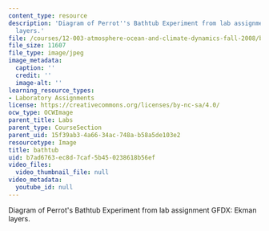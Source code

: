 ```yaml
---
content_type: resource
description: 'Diagram of Perrot''s Bathtub Experiment from lab assignment GFDX: Ekman
  layers.'
file: /courses/12-003-atmosphere-ocean-and-climate-dynamics-fall-2008/b7ad6763ec8d7caf5b450238618b56ef_bathtub.jpg
file_size: 11607
file_type: image/jpeg
image_metadata:
  caption: ''
  credit: ''
  image-alt: ''
learning_resource_types:
- Laboratory Assignments
license: https://creativecommons.org/licenses/by-nc-sa/4.0/
ocw_type: OCWImage
parent_title: Labs
parent_type: CourseSection
parent_uid: 15f39ab3-4a66-34ac-748a-b58a5de103e2
resourcetype: Image
title: bathtub
uid: b7ad6763-ec8d-7caf-5b45-0238618b56ef
video_files:
  video_thumbnail_file: null
video_metadata:
  youtube_id: null
---
```

Diagram of Perrot's Bathtub Experiment from lab assignment GFDX: Ekman layers.
